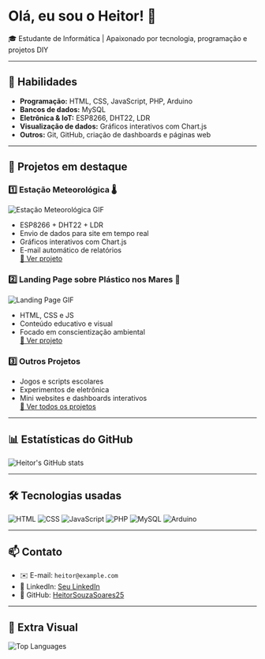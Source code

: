 # Olá, eu sou o Heitor! 👋

🎓 Estudante de Informática | Apaixonado por tecnologia, programação e projetos DIY  

---

## 🔧 Habilidades
- **Programação:** HTML, CSS, JavaScript, PHP, Arduino  
- **Bancos de dados:** MySQL  
- **Eletrônica & IoT:** ESP8266, DHT22, LDR  
- **Visualização de dados:** Gráficos interativos com Chart.js  
- **Outros:** Git, GitHub, criação de dashboards e páginas web  

---

## 🚀 Projetos em destaque

### 1️⃣ Estação Meteorológica 🌡️
![Estação Meteorológica GIF](https://media.giphy.com/media/3oKIPwoeGErMmaI43C/giphy.gif)
- ESP8266 + DHT22 + LDR  
- Envio de dados para site em tempo real  
- Gráficos interativos com Chart.js  
- E-mail automático de relatórios  
[📁 Ver projeto](#)

### 2️⃣ Landing Page sobre Plástico nos Mares 🐠
![Landing Page GIF](https://media.giphy.com/media/l0HlNQ03J5JxX6lva/giphy.gif)
- HTML, CSS e JS  
- Conteúdo educativo e visual  
- Focado em conscientização ambiental  
[📁 Ver projeto](#)

### 3️⃣ Outros Projetos
- Jogos e scripts escolares  
- Experimentos de eletrônica  
- Mini websites e dashboards interativos  
[📁 Ver todos os projetos](#)

---

## 📊 Estatísticas do GitHub
![Heitor's GitHub stats](https://github-readme-stats.vercel.app/api?username=HeitorSouzaSoares25&show_icons=true&theme=radical)

---

## 🛠️ Tecnologias usadas
![HTML](https://img.shields.io/badge/HTML5-E34F26?style=for-the-badge&logo=html5&logoColor=white)
![CSS](https://img.shields.io/badge/CSS3-1572B6?style=for-the-badge&logo=css3&logoColor=white)
![JavaScript](https://img.shields.io/badge/JavaScript-F7DF1E?style=for-the-badge&logo=javascript&logoColor=black)
![PHP](https://img.shields.io/badge/PHP-777BB4?style=for-the-badge&logo=php&logoColor=white)
![MySQL](https://img.shields.io/badge/MySQL-4479A1?style=for-the-badge&logo=mysql&logoColor=white)
![Arduino](https://img.shields.io/badge/Arduino-00979C?style=for-the-badge&logo=arduino&logoColor=white)

---

## 📫 Contato
- ✉️ E-mail: `heitor@example.com`  
- 💼 LinkedIn: [Seu LinkedIn](#)  
- 🐙 GitHub: [HeitorSouzaSoares25](https://github.com/HeitorSouzaSoares25)  

---

## 🌟 Extra Visual
![Top Languages](https://github-readme-stats.vercel.app/api/top-langs/?username=HeitorSouzaSoares25&layout=compact&theme=radical)

